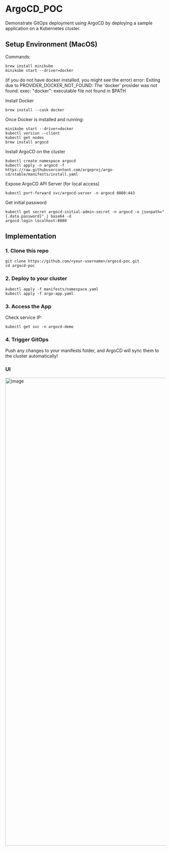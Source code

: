 # ArgoCD_POC
Demonstrate GitOps deployment using ArgoCD by deploying a sample application on a Kubernetes cluster.

## Setup Environment (MacOS)

Commands:
```
brew install minikube
minikube start --driver=docker
```
(if you do not have docker installed, you might see the error)
error:
Exiting due to PROVIDER_DOCKER_NOT_FOUND: The 'docker' provider was not found: exec: "docker": executable file not found in $PATH

Install Docker
```
brew install --cask docker
```
Once Docker is installed and running:
```
minikube start --driver=docker
kubectl version --client
kubectl get nodes
brew install argocd
```
Install ArgoCD on the cluster
```
kubectl create namespace argocd
kubectl apply -n argocd -f https://raw.githubusercontent.com/argoproj/argo-cd/stable/manifests/install.yaml
```
Expose ArgoCD API Server (for local access)
```
kubectl port-forward svc/argocd-server -n argocd 8080:443
```

Get initial password
```
kubectl get secret argocd-initial-admin-secret -n argocd -o jsonpath="{.data.password}" | base64 -d
argocd login localhost:8080
```

## Implementation

### 1. Clone this repo
```
git clone https://github.com/<your-username>/argocd-poc.git
cd argocd-poc
```
### 2. Deploy to your cluster
```
kubectl apply -f manifests/namespace.yaml
kubectl apply -f argo-app.yaml
```

### 3. Access the App
Check service IP:
```
kubectl get svc -n argocd-demo
```

### 4. Trigger GitOps

Push any changes to your manifests folder, and ArgoCD will sync them to the cluster automatically!


### UI 

<img width="1470" alt="image" src="https://github.com/user-attachments/assets/ab7949dc-1437-45d6-bca3-23c0b0f1013d" />





